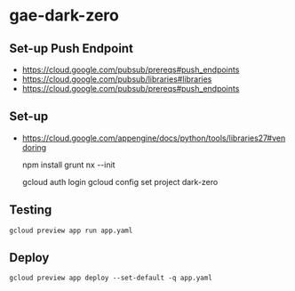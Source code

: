 # gae-dark-zero


## Set-up Push Endpoint

- <https://cloud.google.com/pubsub/prereqs#push_endpoints>
- <https://cloud.google.com/pubsub/libraries#libraries>
- <https://cloud.google.com/pubsub/prereqs#push_endpoints>


## Set-up 

- <https://cloud.google.com/appengine/docs/python/tools/libraries27#vendoring>

    npm install
    grunt nx --init

    gcloud auth login
    gcloud config set project dark-zero    


## Testing

    gcloud preview app run app.yaml


## Deploy

    gcloud preview app deploy --set-default -q app.yaml

